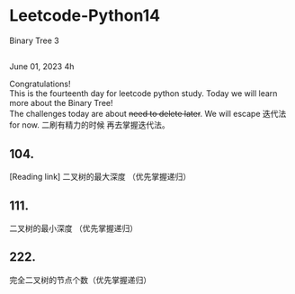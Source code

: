# Leetcode-Python14
Binary Tree 3

## 

June 01, 2023  4h

Congratulations!\
This is the fourteenth day for leetcode python study. Today we will learn more about the Binary Tree!\
The challenges today are about ~~need to delete later~~.
We will escape 迭代法 for now. 二刷有精力的时候 再去掌握迭代法。


## 104. 
[Reading link]
二叉树的最大深度 （优先掌握递归）





## 111.
二叉树的最小深度 （优先掌握递归）




## 222.
完全二叉树的节点个数（优先掌握递归）
